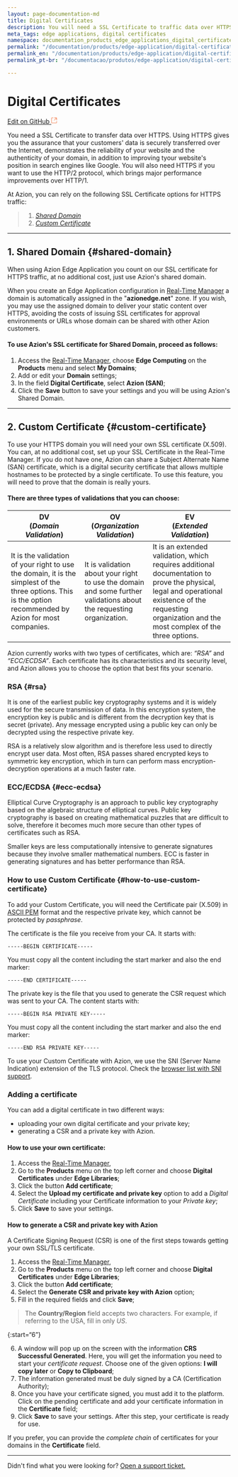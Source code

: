 ```yaml
---
layout: page-documentation-md
title: Digital Certificates
description: You will need a SSL Certificate to traffic data over HTTPS. 
meta_tags: edge applications, digital certificates
namespace: documentation_products_edge_applications_digital_certificates
permalink: "/documentation/products/edge-application/digital-certificates/"
permalink_en: "/documentation/products/edge-application/digital-certificates/"
permalink_pt-br: "/documentacao/produtos/edge-application/digital-certificates/"

---
```

# Digital **Certificates**

[Edit on GitHub <svg width="14" height="14" xmlns="http://www.w3.org/2000/svg"><g fill="none" stroke="#F3652B"><path d="M4.81.71H.672v11.43H12.1V8.001" stroke-width=".8"/><path d="M6.87.786h5.155V5.94M6.31 6.5L12.026.786"/></g></svg>](https://github.com/aziontech/docs_en/edit/master/products/edge-application/digital-certificates/2021-01-14-index.md)

You need a SSL Certificate to transfer data over HTTPS. Using HTTPS gives you the assurance that your customers' data is securely transferred over the Internet, demonstrates the reliability of your website and the authenticity of your domain, in addition to improving tyour website's position in search engines like Google. You will also need HTTPS if you want to use the HTTP/2 protocol, which brings major performance improvements over HTTP/1.

At Azion, you can rely on the following SSL Certificate options for HTTPS traffic:

> 1. _[Shared Domain](#shared-domain)_
> 2. _[Custom Certificate](#custom-certificate)_

---

## 1. Shared Domain {#shared-domain}

When using Azion Edge Application you count on our SSL certificate for HTTPS traffic, at no additional cost, just use Azion's shared domain.

When you create an Edge Application configuration in [Real-Time Manager](https://manager.azion.com/) a domain is automatically assigned in the "**azionedge.net**" zone. If you wish, you may use the assigned domain to deliver your static content over HTTPS, avoiding the costs of issuing SSL certificates for approval environments or URLs whose domain can be shared with other Azion customers.

#### To use Azion's SSL certificate for Shared Domain, proceed as follows:

1.  Access the [Real-Time Manager](https://manager.azion.com/), choose **Edge Computing** on the **Products** menu and select **My Domains**;
2.  Add or edit your **Domain** settings;
3.  In the field **Digital Certificate**, select **Azion (SAN)**;
4.  Click the **Save** button to save your settings and you will be using Azion's Shared Domain.

---

## 2. Custom Certificate {#custom-certificate}

To use your HTTPS domain you will need your own SSL certificate (X.509). You can, at no additional cost, set up your SSL Certificate in the Real-Time Manager. If you do not have one, Azion can share a Subject Alternate Name (SAN) certificate, which is a digital security certificate that allows multiple hostnames to be protected by a single certificate. To use this feature, you will need to prove that the domain is really yours. 

#### There are three types of validations that you can choose:

| DV <br/>(_Domain Validation_)                                | OV <br/> (_Organization Validation_)                         | EV <br/>(_Extended Validation_)                              |
| ------------------------------------------------------------ | ------------------------------------------------------------ | ------------------------------------------------------------ |
| It is the validation of your right to use the domain, it is the simplest of the three options. This is the option recommended by Azion for most companies. | It is validation about your right to use the domain and some further validations about the requesting organization. | It is an extended validation, which requires additional documentation to prove the physical, legal and operational existence of the requesting organization and the most complex of the three options. |

Azion currently works with two types of certificates, which are: *“RSA”* and *“ECC/ECDSA”*. Each certificate has its characteristics and its security level, and Azion allows you to choose the option that best fits your scenario.

### RSA {#rsa}

It is one of the earliest public key cryptography systems and it is widely used for the secure transmission of data. In this encryption system, the encryption key is public and is different from the decryption key that is secret (private). Any message encrypted using a public key can only be decrypted using the respective private key.  

RSA is a relatively slow algorithm and is therefore less used to directly encrypt user data. Most often, RSA passes shared encrypted keys to symmetric key encryption, which in turn can perform mass encryption-decryption operations at a much faster rate.

### ECC/ECDSA  {#ecc-ecdsa}

Elliptical Curve Cryptography is an approach to public key cryptography based on the algebraic structure of elliptical curves. Public key cryptography is based on creating mathematical puzzles that are difficult to solve, therefore it becomes much more secure than other types of certificates such as RSA.

Smaller keys are less computationally intensive to generate signatures because they involve smaller mathematical numbers. ECC is faster in generating signatures and has better performance than RSA.

### How to use Custom Certificate {#how-to-use-custom-certificate}

To add your Custom Certificate, you will need the Certificate pair (X.509) in [ASCII PEM](https://www.google.com.br/search?q=Como+converter+um+certificado+PFX+para+PEM&cad=h) format and the respective private key, which cannot be protected by *passphrase*.

The certificate is the file you receive from your CA. It starts with:

~~~
-----BEGIN CERTIFICATE-----
~~~

You must copy all the content including the start marker and also the end marker:

~~~
-----END CERTIFICATE-----
~~~

The private key is the file that you used to generate the CSR request which was sent to your CA. The content starts with:

~~~
-----BEGIN RSA PRIVATE KEY-----
~~~

You must copy all the content including the start marker and also the end marker:

~~~
-----END RSA PRIVATE KEY-----
~~~

To use your Custom Certificate with Azion, we use the SNI (Server Name Indication) extension of the TLS protocol. Check the [browser list with SNI support](https://caniuse.com/#feat=sni).

### Adding a certificate

You can add a digital certificate in two different ways: 

- uploading your own digital certificate and your private key;
- generating a CSR and a private key with Azion.

#### How to use your own certificate:

1.  Access the [Real-Time Manager](https://manager.azion.com/), 
2.  Go to the **Products** menu on the top left corner and choose **Digital Certificates** under **Edge Libraries**;
3.  Click the button **Add certificate**;
4.  Select the **Upload my certificate and private key** option to add a *Digital Certificate* including your Certificate information to your *Private key*;
5.  Click **Save** to save your settings.

#### How to generate a CSR and private key with Azion

A Certificate Signing Request (CSR) is one of the first steps towards getting your own SSL/TLS certificate.

1.  Access the [Real-Time Manager](https://manager.azion.com/), 
2.  Go to the **Products** menu on the top left corner and choose **Digital Certificates** under **Edge Libraries**;
3.  Click the button **Add certificate**;
4.  Select the **Generate CSR and private key with Azion** option;
5.  Fill in the required fields and click **Save**;

> The **Country/Region** field accepts two characters. For example, if referring to the USA, fill in only *US*.

{:start=“6”}

6. A window will pop up on the screen with the information **CRS Successful Generated**. Here, you will get the information you need to start your *certificate request*. Choose one of the given options: **I will copy later** or **Copy to Clipboard**;
7. The information generated must be duly signed by a CA (Certification Authority);
8. Once you have your certificate signed, you must add it to the platform. Click on the pending certificate and add your certificate information in the **Certificate** field;
9. Click **Save** to save your settings. After this step, your certificate is ready for use.

If you prefer, you can provide the *complete chain* of certificates for your domains in the **Certificate** field.

---

Didn't find what you were looking for? [Open a support ticket.](https://tickets.azion.com/)

